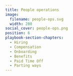 ```yaml
---
title: People operations
image:
  filename: people-ops.svg
  width: 280
social_cover: people-ops.png
position: 6
playbook-section-chapters:
  - Hiring
  - Compensation
  - Onboarding
  - Benefits
  - Paid Time Off
  - Parting ways
---
```

